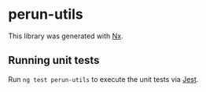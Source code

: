 # perun-utils

This library was generated with [Nx](https://nx.dev).

## Running unit tests

Run `ng test perun-utils` to execute the unit tests via [Jest](https://jestjs.io).
